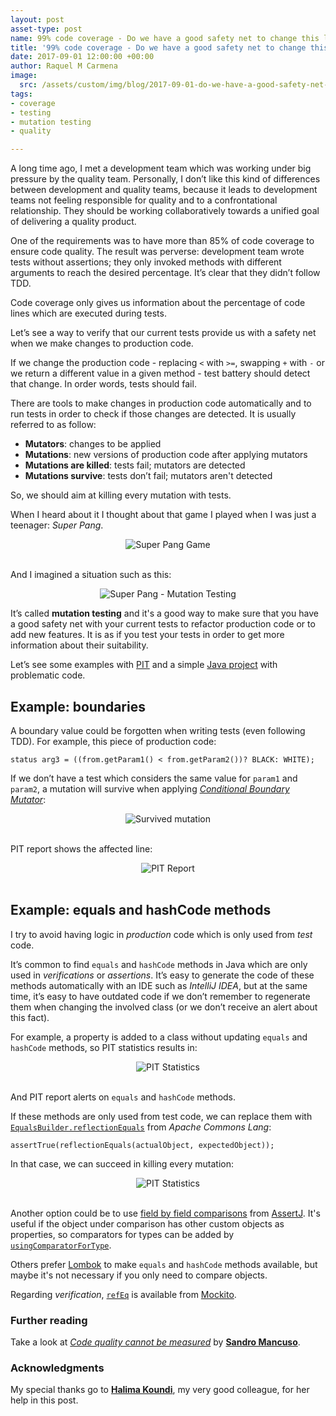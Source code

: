```yaml
---
layout: post
asset-type: post
name: 99% code coverage - Do we have a good safety net to change this legacy code?
title: '99% code coverage - Do we have a good safety net to change this legacy code?'
date: 2017-09-01 12:00:00 +00:00
author: Raquel M Carmena
image:
  src: /assets/custom/img/blog/2017-09-01-do-we-have-a-good-safety-net-to-change-this-legacy-code.jpg
tags:
- coverage
- testing
- mutation testing
- quality

---
```

A long time ago, I met a development team which was working under big pressure by the quality team. Personally, I don’t like this kind of differences between development and quality teams, because it leads to development teams not feeling responsible for quality and to a confrontational relationship. They should be working collaboratively towards a unified goal of delivering a quality product.

One of the requirements was to have more than 85% of code coverage to ensure code quality. The result was perverse: development team wrote tests without assertions; they only invoked methods with different arguments to reach the desired percentage. It’s clear that they didn’t follow TDD.

Code coverage only gives us information about the percentage of code lines which are executed during tests. 

Let’s see a way to verify that our current tests provide us with a safety net when we make changes to production code.

If we change the production code - replacing `<` with `>=`, swapping `+` with `-` or we return a different value in a given method - test battery should detect that change. In order words, tests should fail.

There are tools to make changes in production code automatically and to run tests in order to check if those changes are detected. It is usually referred to as follow:

* **Mutators**: changes to be applied
* **Mutations**: new versions of production code after applying mutators
* **Mutations are killed**: tests fail; mutators are detected
* **Mutations survive**: tests don’t fail; mutators aren't detected

So, we should aim at killing every mutation with tests. 

When I heard about it I thought about that game I played when I was just a teenager: _Super Pang_.

<center>
<img src="{{site.baseurl}}/assets/custom/img/blog/2017-09-01-coverage/super-pang-game.jpg" alt="Super Pang Game" class="img img-responsive"/>
</center>
<br/>

And I imagined a situation such as this:

<center>
<img src="{{site.baseurl}}/assets/custom/img/blog/2017-09-01-coverage/super-pang-mutation-testing.jpg" alt="Super Pang - Mutation Testing" class="img img-responsive"/>
</center>

It’s called **mutation testing** and it's a good way to make sure that you have a good safety net with your current tests to refactor production code or to add new features. It is as if you test your tests in order to get more information about their suitability.

Let’s see some examples with <a href="http://pitest.org" target="_blank">PIT</a> and a simple <a href="https://github.com/rachelcarmena/problematic-code" target="_blank">Java project</a> with problematic code.

## Example: boundaries

A boundary value could be forgotten when writing tests (even following TDD). For example, this piece of production code:

```
status arg3 = ((from.getParam1() < from.getParam2())? BLACK: WHITE);
```

If we don’t have a test which considers the same value for `param1` and `param2`, a mutation will survive when applying <a href="http://pitest.org/quickstart/mutators/#CONDITIONALS_BOUNDARY" target="_blank">_Conditional Boundary Mutator_</a>:

<center>
<img src="{{site.baseurl}}/assets/custom/img/blog/2017-09-01-coverage/survived-mutation.png" alt="Survived mutation" class="img img-responsive"/>
</center>
<br/>

PIT report shows the affected line:

<center>
<img src="{{site.baseurl}}/assets/custom/img/blog/2017-09-01-coverage/pit-report-boundaries.jpg" alt="PIT Report" class="img img-responsive"/>
</center>
<br/>

## Example: equals and hashCode methods

I try to avoid having logic in _production_ code which is only used from _test_ code.

It’s common to find `equals` and `hashCode` methods in Java which are only used in _verifications_ or _assertions_. It’s easy to generate the code of these methods automatically with an IDE such as _IntelliJ IDEA_, but at the same time, it’s easy to have outdated code if we don’t remember to regenerate them when changing the involved class (or we don’t receive an alert about this fact).

For example, a property is added to a class without updating `equals` and `hashCode` methods, so PIT statistics results in:

<center>
<img src="{{site.baseurl}}/assets/custom/img/blog/2017-09-01-coverage/pit-statistics.png" alt="PIT Statistics" class="img img-responsive"/>
</center>
<br/>

And PIT report alerts on `equals` and `hashCode` methods.

If these methods are only used from test code, we can replace them with <a href="https://commons.apache.org/proper/commons-lang/apidocs/org/apache/commons/lang3/builder/EqualsBuilder.html#reflectionEquals-java.lang.Object-java.lang.Object-boolean-" target="_blank">`EqualsBuilder.reflectionEquals`</a> from _Apache Commons Lang_:

```
assertTrue(reflectionEquals(actualObject, expectedObject));
```

In that case, we can succeed in killing every mutation:

<center>
<img src="{{site.baseurl}}/assets/custom/img/blog/2017-09-01-coverage/new-pit-statistics.png" alt="PIT Statistics" class="img img-responsive"/>
</center>
<br/>

Another option could be to use <a href="http://joel-costigliola.github.io/assertj/assertj-core-features-highlight.html#field-by-field-comparison" target="_blank">field by field comparisons</a> from <a href="http://joel-costigliola.github.io/assertj/index.html" target="_blank">AssertJ</a>. It's useful if the object under comparison has other custom objects as properties, so comparators for types can be added by <a href="http://joel-costigliola.github.io/assertj/assertj-core-features-highlight.html#field-by-field-recursive" target="_blank">`usingComparatorForType`</a>. 

Others prefer <a href="https://projectlombok.org/features/EqualsAndHashCode" target="_blank">Lombok</a> to make `equals` and `hashCode` methods available, but maybe it's not necessary if you only need to compare objects.

Regarding _verification_, <a href="https://static.javadoc.io/org.mockito/mockito-core/2.8.47/org/mockito/ArgumentMatchers.html#refEq(T,%20java.lang.String...)">`refEq`</a> is available from <a href="http://site.mockito.org" target="_blank">Mockito</a>.

### Further reading 

Take a look at <a href="/2014/12/14/quality-cannot-be-measured">_Code quality cannot be measured_</a> by <a href="/publications/author/sandro-mancuso">**Sandro Mancuso**</a>.

### Acknowledgments

My special thanks go to <a href="/publications/author/halima-koundi">**Halima Koundi**</a>, my very good colleague, for her help in this post.

